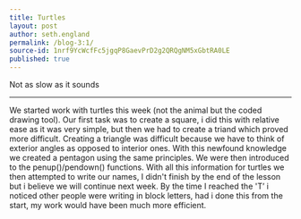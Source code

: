 ```yaml
---
title: Turtles
layout: post
author: seth.england
permalink: /blog-3:1/
source-id: 1nrf9YcWcfFc5jgqP8GaevPrD2g2QRQgNM5xGbtRA0LE
published: true
---
```



Not as slow as it sounds

* * *


We started work with turtles this week (not the animal but the coded drawing tool). Our first task was to create a square, i did this with relative ease as it was very simple, but then we had to create a triand which proved more difficult. Creating a triangle was difficult because we have to think of exterior angles as opposed to interior ones. With this newfound knowledge we created a pentagon using the same principles. We were then introduced to the penup()/pendown() functions. With all this information for turtles we then attempted to write our names, I didn't finish by the end of the lesson but i believe we will continue next week. By the time I reached the 'T’ i noticed other people were writing in block letters, had i done this from the start, my work would have been much more efficient.

